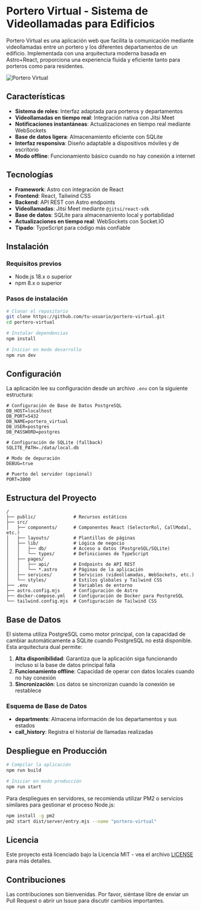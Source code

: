 # Portero Virtual - Sistema de Videollamadas para Edificios

Portero Virtual es una aplicación web que facilita la comunicación mediante videollamadas entre un portero y los diferentes departamentos de un edificio. Implementada con una arquitectura moderna basada en Astro+React, proporciona una experiencia fluida y eficiente tanto para porteros como para residentes.

![Portero Virtual](./public/screenshot.png)

## Características

- **Sistema de roles**: Interfaz adaptada para porteros y departamentos
- **Videollamadas en tiempo real**: Integración nativa con Jitsi Meet
- **Notificaciones instantáneas**: Actualizaciones en tiempo real mediante WebSockets
- **Base de datos ligera**: Almacenamiento eficiente con SQLite
- **Interfaz responsiva**: Diseño adaptable a dispositivos móviles y de escritorio
- **Modo offline**: Funcionamiento básico cuando no hay conexión a internet

## Tecnologías

- **Framework**: Astro con integración de React
- **Frontend**: React, Tailwind CSS
- **Backend**: API REST con Astro endpoints
- **Videollamadas**: Jitsi Meet mediante `@jitsi/react-sdk`
- **Base de datos**: SQLite para almacenamiento local y portabilidad
- **Actualizaciones en tiempo real**: WebSockets con Socket.IO
- **Tipado**: TypeScript para código más confiable

## Instalación

### Requisitos previos

- Node.js 18.x o superior
- npm 8.x o superior

### Pasos de instalación

```bash
# Clonar el repositorio
git clone https://github.com/tu-usuario/portero-virtual.git
cd portero-virtual

# Instalar dependencias
npm install

# Iniciar en modo desarrollo
npm run dev
```

## Configuración

La aplicación lee su configuración desde un archivo `.env` con la siguiente estructura:

```env
# Configuración de Base de Datos PostgreSQL
DB_HOST=localhost
DB_PORT=5432
DB_NAME=portero_virtual
DB_USER=postgres
DB_PASSWORD=postgres

# Configuración de SQLite (fallback)
SQLITE_PATH=./data/local.db

# Modo de depuración
DEBUG=true

# Puerto del servidor (opcional)
PORT=3000
```

## Estructura del Proyecto

```
/
├── public/              # Recursos estáticos
├── src/
│   ├── components/      # Componentes React (SelectorRol, CallModal, etc.)
│   ├── layouts/         # Plantillas de páginas
│   ├── lib/             # Lógica de negocio
│   │   ├── db/          # Acceso a datos (PostgreSQL/SQLite)
│   │   └── types/       # Definiciones de TypeScript
│   ├── pages/
│   │   ├── api/         # Endpoints de API REST
│   │   └── *.astro      # Páginas de la aplicación
│   ├── services/        # Servicios (videollamadas, WebSockets, etc.)
│   └── styles/          # Estilos globales y Tailwind CSS
├── .env                 # Variables de entorno
├── astro.config.mjs     # Configuración de Astro
├── docker-compose.yml   # Configuración de Docker para PostgreSQL
└── tailwind.config.mjs  # Configuración de Tailwind CSS
```

## Base de Datos

El sistema utiliza PostgreSQL como motor principal, con la capacidad de cambiar automáticamente a SQLite cuando PostgreSQL no está disponible. Esta arquitectura dual permite:

1. **Alta disponibilidad**: Garantiza que la aplicación siga funcionando incluso si la base de datos principal falla
2. **Funcionamiento offline**: Capacidad de operar con datos locales cuando no hay conexión
3. **Sincronización**: Los datos se sincronizan cuando la conexión se restablece

### Esquema de Base de Datos

- **departments**: Almacena información de los departamentos y sus estados
- **call_history**: Registra el historial de llamadas realizadas

## Despliegue en Producción

```bash
# Compilar la aplicación
npm run build

# Iniciar en modo producción
npm run start
```

Para despliegues en servidores, se recomienda utilizar PM2 o servicios similares para gestionar el proceso Node.js:

```bash
npm install -g pm2
pm2 start dist/server/entry.mjs --name "portero-virtual"
```

## Licencia

Este proyecto está licenciado bajo la Licencia MIT - vea el archivo [LICENSE](LICENSE) para más detalles.

## Contribuciones

Las contribuciones son bienvenidas. Por favor, siéntase libre de enviar un Pull Request o abrir un Issue para discutir cambios importantes.
